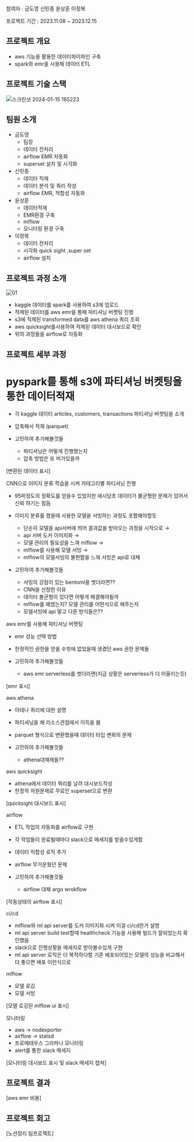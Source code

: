 참여자 : 금도영 신민종 윤상훈 이정복

프로젝트 기간 : 2023.11.08 ~ 2023.12.15

## **프로젝트 개요**

- aws 기능을 활용한 데이터파이파인 구축
- spark와 emr을 사용해 데이터 ETL


## **프로젝트 기술 스택**

![스크린샷 2024-01-15 185223](https://github.com/humaningansalam/aws-data-pipeline-project/assets/89466243/cf2e8a56-e7fa-491a-9ece-4b8aeee8c327)

## **팀원 소개**

- 금도영
    - 팀장
    - 데이터 전처리
    - airflow EMR 자동화
    - superset 설치 및 시각화
- 신민종
    - 데이터 적재
    - 데이터 분석 및 쿼리 작성
    - airflow EMR, 적합성 자동화
- 윤상훈
    - 데이터적재
    - EMR환경 구축
    - mlflow
    - 모니터링 환경 구축
- 이정복
    - 데이터 전처리
    - 시각화 quick sight ,super set
    - airflow 설치



## **프로젝트 과정 소개**

![01](https://github.com/humaningansalam/aws-data-pipeline-project/assets/89466243/844c3cab-0aa1-42c4-b2fa-1b5be5e1df2d)

- kaggle 데이터를 spark를 사용하여 s3에 업로드
- 적제된 데이터를 aws emr을 통해 파티셔닝 버켓팅 진행
- s3에 적제된 transformed data를 aws athena 쿼리 조회
- aws quicksight를사용하여 적제된 데이터 대시보드로 확인
- 위의 과정들을 airflow로 자동화



## **프로젝트 세부 과정**

# pyspark를 통해  s3에 파티셔닝 버켓팅을 통한 데이터적재

- 각 kaggle 데이터  articles, customers, transactions 파티셔닝 버켓팅을 소개
- 압축해서 적재 (parquet)

- 고민하여 추가해볼것들
    - 파티셔닝은 어떻게 진행했는지
    - 압축 방법은 또 머가있을까
  
  
[변환된 데이터 표시]

CNN으로 이미지 분류 학습을 시켜 카테고리별  파티셔닝 진행

- 95퍼정도의 정확도를 얻을수 있었지만 애시당초 데이터가 불균형한 문제가 있어서 신뢰 하기는 힘듬
- 이미지 분류를 했을때 사용한 모델을 서빙하는 과정도 포함해야할듯
    - 단순히 모델을 api서버에 띄어 결과값을 받아오는 과정을 시작으로 →
    - api 서버 도커 이미지화 →
    - 모델 관리의 필요성을 느껴 mlflow →
    - mlflow를 사용해 모델 서빙 →
    - mlflow의 모델서빙의 불편함을 느껴 서빙은 api로 대채
      
- 고민하여 추가해볼것들
    - 서빙의 강점이 있는 bentoml을 썻더라면??
    - CNN을 선정한 이유
    - 데이터 불균형이 있다면 어떻게 해결해야될까
    - mlflow를 왜썼는지? 모델 관리를 어떤식으로 해주는지
    - 모델서빙에 api 말고 다른 방식들은??


aws emr를 사용해 파티셔닝 버켓팅

- emr 성능 선택 방법
- 한정적인 권한을 얻을 수밖에 없었을때 생겼던 aws 권한 문제들

- 고민하여 추가해볼것들
     - aws emr serverless를 썻더라면(지금 상황은 serverless가 더 어울리는듯)

[emr 표시]

aws athena

- 아테나 쿼리에 대한 설명
- 파티셔닝을 해 리소스관점에서 이득을 봄
- parquet 형식으로 변환했을때 데이터 타입 변화의 문제

- 고민하여 추가해볼것들
    - athena대채제들??
  
aws quicksight

- athena에서 데이터 쿼리를 날려 대시보드작성
- 한정적 자원문제로 무료인 superset으로 변환

[quicksight 대시보드 표시]

airflow 

- ETL 작업의 자동화를 airflow로 구현
- 각 작업들이 완료될때마다 slack으로 메세지를 받을수있게함
- 데이터 적합성 로직 추가
- airflow 무거운웠던 문제

- 고민하여 추가해볼것들
    - airflow 대채 argo wrokflow 

[작동상태의 airflow 표시]

ci/cd

- mlflow와 ml api server를 도커 이미지화 시켜 이걸 ci/cd한거 설명
- ml api server build test할때  healthcheck 기능을 사용해 빌드가 잘되었는지 확인했음
- slack으로 진행상황을 메세지로 받아볼수있게 구현
- ml api server 로직은  더 복작하다함  기존 배포되어있는 모델의 성능을 비교해서 더 좋으면 배포 이런식으로

mlflow

- 모델 로깅
- 모델 서빙

[모델 로깅된 mlflow ui 표시]


모니터링

- aws → nodexporter
- airflow → statsd
- 프로메테우스 그라파나 모니터링
- alert를 통한 slack 메세지

[모니터링 대시보드 표시 및  slack 메세지 캡쳐]

## **프로젝트 결과**

[aws emr 비용]

## **프로젝트 회고**


[노션정리 팀프로젝트]
